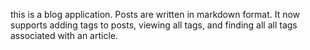 this is a blog application.
Posts are written in markdown format. It now supports adding tags to posts, viewing all tags, and finding all all tags associated with an article.